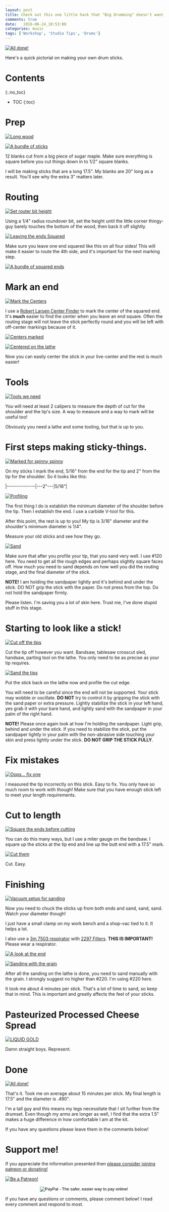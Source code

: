 ```yaml
---
layout: post
title: Check out this one little hack that "Big Drumming" doesn't want you to know about.
comments: true
date:   2016-06-24_10:53:00 
categories: music
tags: ['Workshop', 'Studio Tips', 'Drums']
---
```


[![All done!](/assets/DrumSticks/Thumbnails/Finished.jpg)](/assets/DrumSticks/Finished.jpg)

Here's a quick pictorial on making your own drum sticks.

<!--more-->

# Contents
{:.no_toc}
* TOC
{:toc}

# Prep

[![Long wood](/assets/DrumSticks/Thumbnails/Start.jpg)](/assets/DrumSticks/Start.jpg)

[![A bundle of sticks](/assets/DrumSticks/Thumbnails/Faggot.jpg)](/assets/DrumSticks/Faggot.jpg)

12 blanks cut from a big piece of sugar maple. Make sure everything is square before you cut things down in to 1/2" square blanks.

I will be making sticks that are a long 17.5". My blanks are 20" long as a result. You'll see why the extra 3" matters later.

# Routing

[![Set router bit height](/assets/DrumSticks/Thumbnails/Routerbit.jpg)](/assets/DrumSticks/Routerbit.jpg)

Using a 1/4" radius roundover bit, set the height until the little corner thingy-guy barely touches the bottom of the wood, then back it off slightly.

[![Leaving the ends Squared](/assets/DrumSticks/Thumbnails/Square.jpg)](/assets/DrumSticks/Square.jpg)

Make sure you leave one end squared like this on all four sides! This will make it easier to route the 4th side, and it's important for the next marking step.

[![A bundle of squared ends](/assets/DrumSticks/Thumbnails/FaggotSquare.jpg)](/assets/DrumSticks/FaggotSquare.jpg)

# Mark an end

[![Mark the Centers](/assets/DrumSticks/Thumbnails/CenterMark.jpg)](/assets/DrumSticks/CenterMark.jpg)


I use a [Robert Larsen Center Finder](https://www.amazon.com/gp/product/B000CD1T0A/ref=oh_aui_search_detailpage?ie=UTF8&psc=1) to mark the center of the squared end. It's __much__ easier to find the center when you leave an end square. Often the routing stage will not leave the stick perfectly round and you will be left with off-center markings because of it.

[![Centers marked](/assets/DrumSticks/Thumbnails/CenterMarked.jpg)](/assets/DrumSticks/CenterMarked.jpg)

[![Centered on the lathe](/assets/DrumSticks/Thumbnails/TailStock.jpg)](/assets/DrumSticks/TailStock.jpg)

Now you can easily center the stick in your live-center and the rest is much easier!

# Tools

[![Tools we need](/assets/DrumSticks/Thumbnails/Tools.jpg)](/assets/DrumSticks/Tools.jpg)

You will need at least 2 calipers to measure the depth of cut for the shoulder and the tip's size. A way to measure and a way to mark will be useful too!

Obviously you need a lathe and some tooling, but that is up to you.

# First steps making sticky-things.

[![Marked for spinny spinny](/assets/DrumSticks/Thumbnails/Marked.jpg)](/assets/DrumSticks/Marked.jpg)

On my sticks I mark the end, 5/16" from the end for the tip and 2" from the tip for the shoulder. So it looks like this:

\|--------------\|---2"---\|5/16"\|

[![Profiling](/assets/DrumSticks/Thumbnails/FirstCuts.jpg)](/assets/DrumSticks/FirstCuts.jpg)

The first thing I do is establish the minimum diameter of the shoulder before the tip. Then I establish the end. I use a carbide V-tool for this.

After this point, the rest is up to you! My tip is 3/16" diameter and the shoulder's minimum diameter is 1/4".

Measure your old sticks and see how they go.

[![Sand](/assets/DrumSticks/Thumbnails/Sand.jpg)](/assets/DrumSticks/Sand.jpg)

Make sure that after you profile your tip, that you sand very well. I use #120 here. You need to get all the rough edges and perhaps slightly square faces off. How much you need to sand depends on how well you did the routing stage, and the final diameter of the stick.

__NOTE!__ I am holding the sandpaper lightly and it's behind and under the stick. DO NOT grip the stick with the paper. Do not press from the top. Do not hold the sandpaper firmly.

Please listen. I'm saving you a lot of skin here. Trust me, I've done stupid stuff in this stage.

# Starting to look like a stick!

[![Cut off the tips](/assets/DrumSticks/Thumbnails/CutTip.jpg)](/assets/DrumSticks/CutTip.jpg)

Cut the tip off however you want. Bandsaw, tablesaw crosscut sled, handsaw, parting tool on the lathe. You only need to be as precise as your tip requires.

[![Sand the tips](/assets/DrumSticks/Thumbnails/SandTip.jpg)](/assets/DrumSticks/SandTip.jpg)

Put the stick back on the lathe now and profile the cut edge.

You will need to be careful since the end will not be supported. Your stick may wobble or oscillate. __DO NOT__ try to control it by gripping the stick with the sand paper or extra pressure. Lightly stabilize the stick in your left hand, yes grab it with your bare hand, and lightly sand with the sandpaper in your palm of the right hand.

__NOTE!__ Please once again look at how I'm holding the sandpaper. Light grip, behind and under the stick. If you need to stabilize the stick, put the sandpaper lightly in your palm with the non-abrasive side touching your skin and press lightly under the stick. __DO NOT GRIP THE STICK FULLY__.

# Fix mistakes

[![Oops... fix one](/assets/DrumSticks/Thumbnails/FixTip.jpg)](/assets/DrumSticks/FixTip.jpg)

I measured the tip incorrectly on this stick. Easy to fix. You only have so much room to work with though! Make sure that you have enough stick left to meet your length requirements.

# Cut to length

[![Square the ends before cutting](/assets/DrumSticks/Thumbnails/SquareEnds.jpg)](/assets/DrumSticks/SquareEnds.jpg)

You can do this many ways, but I use a miter gauge on the bandsaw. I square up the sticks at the tip end and line up the butt end with a 17.5" mark.

[![Cut them](/assets/DrumSticks/Thumbnails/CutLength.jpg)](/assets/DrumSticks/CutLength.jpg)

Cut. Easy.

# Finishing

[![Vacuum setup for sanding](/assets/DrumSticks/Thumbnails/SandVacuum.jpg)](/assets/DrumSticks/SandVacuum.jpg)

Now you need to chuck the sticks up from both ends and sand, sand, sand. Watch your diameter though!

I just have a small clamp on my work bench and a shop-vac tied to it. It helps a lot.

I also use a [3m 7503 respirator](https://www.amazon.com/gp/product/B008MCUULW/ref=oh_aui_search_detailpage?ie=UTF8&psc=1) with [2297 Filters](https://www.amazon.com/gp/product/B009POHH94/ref=oh_aui_search_detailpage?ie=UTF8&psc=1). __THIS IS IMPORTANT!__ Please wear a respirator.

[![A look at the end](/assets/DrumSticks/Thumbnails/End.jpg)](/assets/DrumSticks/End.jpg)

[![Sanding with the grain](/assets/DrumSticks/Thumbnails/LongSand.jpg)](/assets/DrumSticks/LongSand.jpg)

After all the sanding on the lathe is done, you need to sand manually with the grain. I strongly suggest no higher than #220. I'm using #220 here.

It took me about 4 minutes per stick. That's a lot of time to sand, so keep that in mind. This is important and greatly affects the feel of your sticks.

# Pasteurized Processed Cheese Spread

[![LIQUID GOLD](/assets/DrumSticks/Thumbnails/LiquidGold.jpg)](/assets/DrumSticks/LiquidGold.jpg)

Damn straight boys. Represent.

# Done

[![All done!](/assets/DrumSticks/Thumbnails/Finished.jpg)](/assets/DrumSticks/Finished.jpg)

That's it. Took me on average about 15 minutes per stick. My final length is 17.5" and the diameter is .490".

I'm a tall guy and this means my legs necessitate that I sit further from the drumset. Even though my arms are longer as well, I find that the extra 1.5" makes a huge difference in how comfortable I am at the kit.

If you have any questions please leave them in the comments below!

# Support me!

If you appreciate the information presented then <a href="/DonateNow/">please consider joining patreon or donating!</a>

<a href="https://www.patreon.com/bePatron?u=7465992"> <img class="patreon-button" src="/assets/Patreon.png" alt="Be a Patreon!"></a>

<form style="text-align: center;" action="https://www.paypal.com/cgi-bin/webscr" method="post" target="_top">
<input type="hidden" name="cmd" value="_s-xclick">
<input type="hidden" name="hosted_button_id" value="BR247JAZBTUJJ">
<input type="image" src="https://www.paypalobjects.com/en_US/i/btn/btn_donateCC_LG.gif" border="0" name="submit" alt="PayPal - The safer, easier way to pay online!">
<img alt="" border="0" src="https://www.paypalobjects.com/en_US/i/scr/pixel.gif" width="1" height="1">
</form>

If you have any questions or comments, please comment below! I read every comment and respond to most.